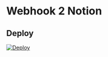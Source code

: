 # Webhook 2 Notion

## Deploy

[![Deploy](https://www.herokucdn.com/deploy/button.svg)](https://heroku.com/deploy)
